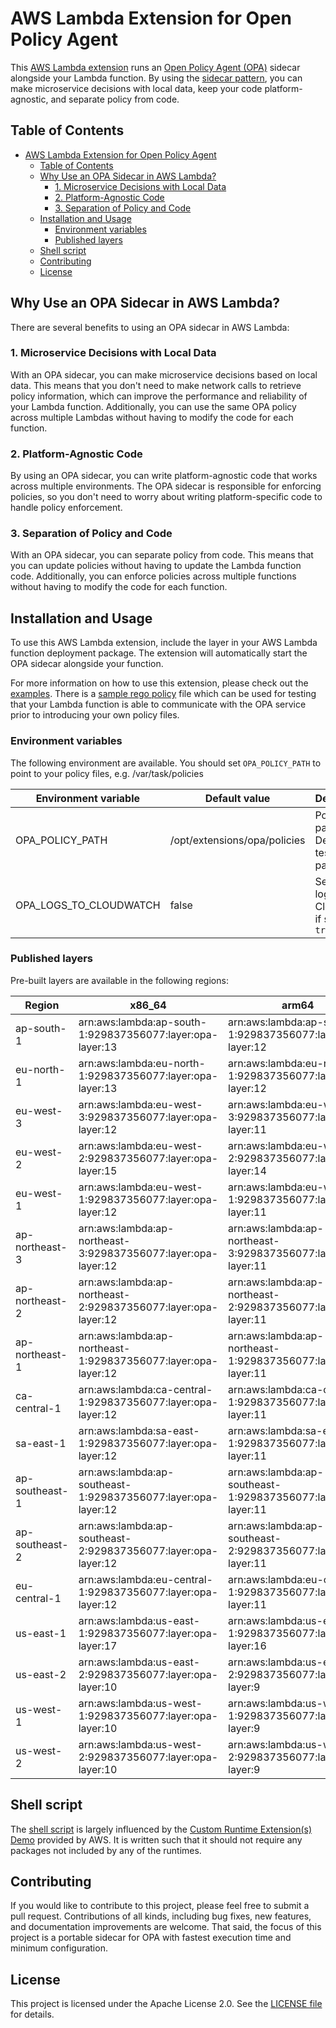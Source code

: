 # AWS Lambda Extension for Open Policy Agent

This [AWS Lambda extension](https://docs.aws.amazon.com/lambda/latest/dg/lambda-extensions.html) runs an [Open Policy Agent (OPA)](https://www.openpolicyagent.org) sidecar alongside your Lambda function. By using the [sidecar pattern](https://learn.microsoft.com/en-us/azure/architecture/patterns/sidecar), you can make microservice decisions with local data, keep your code platform-agnostic, and separate policy from code.

## Table of Contents

- [AWS Lambda Extension for Open Policy Agent](#aws-lambda-extension-for-open-policy-agent)
  - [Table of Contents](#table-of-contents)
  - [Why Use an OPA Sidecar in AWS Lambda?](#why-use-an-opa-sidecar-in-aws-lambda)
    - [1. Microservice Decisions with Local Data](#1-microservice-decisions-with-local-data)
    - [2. Platform-Agnostic Code](#2-platform-agnostic-code)
    - [3. Separation of Policy and Code](#3-separation-of-policy-and-code)
  - [Installation and Usage](#installation-and-usage)
    - [Environment variables](#environment-variables)
    - [Published layers](#published-layers)
  - [Shell script](#shell-script)
  - [Contributing](#contributing)
  - [License](#license)

## Why Use an OPA Sidecar in AWS Lambda?

There are several benefits to using an OPA sidecar in AWS Lambda:

### 1. Microservice Decisions with Local Data

With an OPA sidecar, you can make microservice decisions based on local data. This means that you don't need to make network calls to retrieve policy information, which can improve the performance and reliability of your Lambda function. Additionally, you can use the same OPA policy across multiple Lambdas without having to modify the code for each function.

### 2. Platform-Agnostic Code

By using an OPA sidecar, you can write platform-agnostic code that works across multiple environments. The OPA sidecar is responsible for enforcing policies, so you don't need to worry about writing platform-specific code to handle policy enforcement.

### 3. Separation of Policy and Code

With an OPA sidecar, you can separate policy from code. This means that you can update policies without having to update the Lambda function code. Additionally, you can enforce policies across multiple functions without having to modify the code for each function.

## Installation and Usage

To use this AWS Lambda extension, include the layer in your AWS Lambda function deployment package. The extension will automatically start the OPA sidecar alongside your function.

For more information on how to use this extension, please check out the [examples](examples). There is a [sample rego policy](src/opa/policies/test.rego) file which can be used for testing that your Lambda function is able to communicate with the OPA service prior to introducing your own policy files.

### Environment variables

The following environment are available. You should set `OPA_POLICY_PATH` to point to your policy files, e.g. /var/task/policies

| Environment variable   | Default value                | Description                                     |
| ---------------------- | ---------------------------- | ------------------------------------------------|
| OPA_POLICY_PATH        | /opt/extensions/opa/policies | Policy file path. Defaults to test policy path. |
| OPA_LOGS_TO_CLOUDWATCH | false                        | Send OPA logs to Cloudwatch if set to `true`    |

### Published layers

Pre-built layers are available in the following regions:

<!-- LAYERS_TABLE_START -->
| Region | x86_64 | arm64 |
| ------ | ------ | ----- |
| ap-south-1 | arn:aws:lambda:ap-south-1:929837356077:layer:opa-layer:13 | arn:aws:lambda:ap-south-1:929837356077:layer:opa-layer:12 |
| eu-north-1 | arn:aws:lambda:eu-north-1:929837356077:layer:opa-layer:13 | arn:aws:lambda:eu-north-1:929837356077:layer:opa-layer:12 |
| eu-west-3 | arn:aws:lambda:eu-west-3:929837356077:layer:opa-layer:12 | arn:aws:lambda:eu-west-3:929837356077:layer:opa-layer:11 |
| eu-west-2 | arn:aws:lambda:eu-west-2:929837356077:layer:opa-layer:15 | arn:aws:lambda:eu-west-2:929837356077:layer:opa-layer:14 |
| eu-west-1 | arn:aws:lambda:eu-west-1:929837356077:layer:opa-layer:12 | arn:aws:lambda:eu-west-1:929837356077:layer:opa-layer:11 |
| ap-northeast-3 | arn:aws:lambda:ap-northeast-3:929837356077:layer:opa-layer:12 | arn:aws:lambda:ap-northeast-3:929837356077:layer:opa-layer:11 |
| ap-northeast-2 | arn:aws:lambda:ap-northeast-2:929837356077:layer:opa-layer:12 | arn:aws:lambda:ap-northeast-2:929837356077:layer:opa-layer:11 |
| ap-northeast-1 | arn:aws:lambda:ap-northeast-1:929837356077:layer:opa-layer:12 | arn:aws:lambda:ap-northeast-1:929837356077:layer:opa-layer:11 |
| ca-central-1 | arn:aws:lambda:ca-central-1:929837356077:layer:opa-layer:12 | arn:aws:lambda:ca-central-1:929837356077:layer:opa-layer:11 |
| sa-east-1 | arn:aws:lambda:sa-east-1:929837356077:layer:opa-layer:12 | arn:aws:lambda:sa-east-1:929837356077:layer:opa-layer:11 |
| ap-southeast-1 | arn:aws:lambda:ap-southeast-1:929837356077:layer:opa-layer:12 | arn:aws:lambda:ap-southeast-1:929837356077:layer:opa-layer:11 |
| ap-southeast-2 | arn:aws:lambda:ap-southeast-2:929837356077:layer:opa-layer:12 | arn:aws:lambda:ap-southeast-2:929837356077:layer:opa-layer:11 |
| eu-central-1 | arn:aws:lambda:eu-central-1:929837356077:layer:opa-layer:12 | arn:aws:lambda:eu-central-1:929837356077:layer:opa-layer:11 |
| us-east-1 | arn:aws:lambda:us-east-1:929837356077:layer:opa-layer:17 | arn:aws:lambda:us-east-1:929837356077:layer:opa-layer:16 |
| us-east-2 | arn:aws:lambda:us-east-2:929837356077:layer:opa-layer:10 | arn:aws:lambda:us-east-2:929837356077:layer:opa-layer:9 |
| us-west-1 | arn:aws:lambda:us-west-1:929837356077:layer:opa-layer:10 | arn:aws:lambda:us-west-1:929837356077:layer:opa-layer:9 |
| us-west-2 | arn:aws:lambda:us-west-2:929837356077:layer:opa-layer:10 | arn:aws:lambda:us-west-2:929837356077:layer:opa-layer:9 |
<!-- LAYERS_TABLE_END -->

## Shell script

The [shell script](src/extensions/opa) is largely influenced by the [Custom Runtime Extension(s) Demo](https://github.com/aws-samples/aws-lambda-extensions/tree/main/custom-runtime-extension-demo) provided by AWS. It is written such that it should not require any packages not included by any of the runtimes.

## Contributing

If you would like to contribute to this project, please feel free to submit a pull request. Contributions of all kinds, including bug fixes, new features, and documentation improvements are welcome. That said, the focus of this project is a portable sidecar for OPA with fastest execution time and minimum configuration.

## License

This project is licensed under the Apache License 2.0. See the [LICENSE file](LICENSE) for details.
